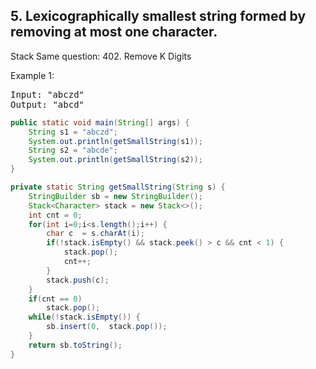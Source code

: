 ## 5. Lexicographically smallest string formed by removing at most one character.

Stack
Same question: 402. Remove K Digits

Example 1:
<pre>
Input: "abczd"
Output: "abcd"
</pre>


```java
public static void main(String[] args) {
	String s1 = "abczd";
	System.out.println(getSmallString(s1));
	String s2 = "abcde";
	System.out.println(getSmallString(s2));
}

private static String getSmallString(String s) {
	StringBuilder sb = new StringBuilder();
	Stack<Character> stack = new Stack<>();
	int cnt = 0;
	for(int i=0;i<s.length();i++) {
		char c  = s.charAt(i);
		if(!stack.isEmpty() && stack.peek() > c && cnt < 1) {
			stack.pop();
			cnt++;
		}
		stack.push(c);
	}
	if(cnt == 0)
		stack.pop();
	while(!stack.isEmpty()) {
		sb.insert(0,  stack.pop());
	}
	return sb.toString();
}
```
